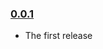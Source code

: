 ### [0.0.1](https://github.com/Chadbowen248/RandomQuoteGen/releases/tag/v0.0.1)

- The first release

